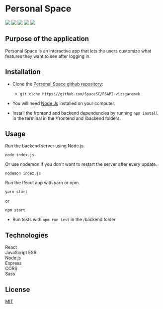 # Personal Space

![](https://img.shields.io/badge/React-17.0.2-blue)
![](https://img.shields.io/badge/JavaScript-ES6-yellow)
![](https://img.shields.io/badge/Node.js-v13.14.0-darkgreen)
![](https://img.shields.io/badge/Express-4.17.1-lightgrey)
![](https://img.shields.io/badge/Sass-1.32.8-pink)

## Purpose of the application

Personal Space is an interactive app that lets the users customize what features they want to see after logging in.

## Installation


- Clone the [Personal Space github repository](https://github.com/SpaceSC/FSAPI-vizsgaremek):
  - `git clone https://github.com/SpaceSC/FSAPI-vizsgaremek`

- You will need [Node Js](https://nodejs.org/en/) installed on your computer.

- Install the frontend and backend dependencies by running `npm install` in the terminal in the /frontend and /backend folders.


## Usage

Run the backend server using Node.js.

`node index.js`

Or use nodemon if you don't want to restart the server after every update.

`nodemon index.js`

Run the React app with yarn or npm.

`yarn start`

or

`npm start`

- Run tests with `npm run test` in the /backend folder

## Technologies

React  
JavaScript ES6  
Node.js  
Express  
CORS  
Sass  

## License
[MIT](https://choosealicense.com/licenses/mit/)